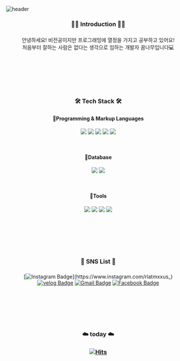  ![header](https://capsule-render.vercel.app/api?type=Waving&color=auto&height=350&section=header&text=SeungHyun's%20&fontSize=90&fontAlignY=45&animation=fadeIn&fontColor=FFFFFF&desc=GitHub%20Profiles&descAlignY=57&descAlign=75)

<div align="center">
<h3>🙇‍♀️ Introduction 🙇‍♀️<h3/>
 </div>
 
 <div align="center">
 안녕하세요! 비전공이지만 프로그래밍에 열정을 가지고 공부하고 있어요!<br/>
처음부터 잘하는 사람은 없다는 생각으로 임하는 개발자 꿈나무입니다💻
</div>

<br/><br/><br/><br/><br/>

  <div align="center">
  <h3>🛠️ Tech Stack 🛠️<h3/>
  </div>

 <div align="center">
 <h4>📌Programming & Markup Languages<h4/>
  </div>

 <div align="center">
  
<img src="https://img.shields.io/badge/HTML5-E34F26?style=flat&logo=HTML5&logoColor=white"/></a> <img src="https://img.shields.io/badge/CSS3-1572B6?style=flat&logo=CSS3&logoColor=white"/></a> <img src="https://img.shields.io/badge/JavaScript-F7DF1E?style=flat&logo=JavaScript&logoColor=white"/></a> <img src="https://img.shields.io/badge/Python-3776AB?style=flat&logo=Python&logoColor=white"/></a> <img src="https://img.shields.io/badge/Java-007396?style=flat&logo=Java&logoColor=white"/></a>
  
 <br/>

 <div align="center">
 <h4>📌Database <h4/>
 </div> 
  
 
 <div align="center">

<img src="https://img.shields.io/badge/MySQL-4479A1?style=flat&logo=MySQL&logoColor=white"/></a> <img src="https://img.shields.io/badge/Oracle-F80000?style=flat&logo=Oracle&logoColor=white"/></a>
  
<br/>

 <div align="center">
 <h4>📌Tools <h4/>
 </div>
  
 <div align="center">
<img src="https://img.shields.io/badge/Eclipse IDE-2C2255?style=flat&logo=Eclipse IDE&logoColor=white"/></a> <img src="https://img.shields.io/badge/Visual Studio Code-007ACC?style=flat&logo=Visual Studio Code&logoColor=white"/></a> <img src="https://img.shields.io/badge/Jupyter Notebook-F37626?style=flat&logo=Jupyter&logoColor=white"/></a> <img src="https://img.shields.io/badge/DBeaver-7F6D60?style=flat&logo=DBeaver&logoColor=white"/></a>
 </div> 
 
 
 
 <br/><br/><br/><br/><br/>   
  
  <div align="center">
  <h3>🚀 SNS List 🚀<h3/>
  </div>
      
  <div align="center">  
    
[![Instagram Badge](https://img.shields.io/badge/Instagram-E4405F?style=flat&logo=Instagram&logoColor=white&link=https://www.instagram.com/rlatmxxus_)](https://www.instagram.com/rlatmxxus_) [![velog Badge](https://img.shields.io/badge/velog-20C997?style=flat&logo=velog&logoColor=white&link=https://velog.io/@tmdgus8779)](https://velog.io/@tmdgus8779) [![Gmail Badge](https://img.shields.io/badge/Gmail-d14836?style=flat&logo=Gmail&logoColor=white&link=mailto:tmdgus8777@gmail.com)](mailto:tmdgus8777@gmail.com) [![Facebook Badge](https://img.shields.io/badge/facebook-1877f2?style=flat&logo=facebook&logoColor=white&link=https://www.facebook.com/rla.tmxxus)](https://www.facebook.com/rla.tmxxus)
      </div>
    
<br/><br/><br/><br/><br/>
    
 <div align="center">
   
 <h3>☁️ today ☁️<h3/>
   
[![Hits](https://hits.seeyoufarm.com/api/count/incr/badge.svg?url=https%3A%2F%2Fgithub.com%2FimseunghyunK&count_bg=%23CEB0BB&title_bg=%23555555&icon=&icon_color=%23E7E7E7&title=hits&edge_flat=false)](https://hits.seeyoufarm.com)

